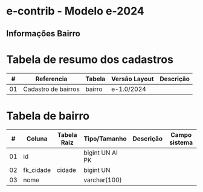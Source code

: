 # e-contrib - Modelo e-2024 
## Informações Bairro

# Tabela de resumo dos cadastros
 **\#**  | **Referencia**                    | **Tabela**              | **Versão Layout**       | **Descrição**                                                                                                                                                   |
---------|-----------------------------------|-------------------------|-------------------------|-----------------------------------------------------------------------------------------------------------------------------------------------------------------|
01       | Cadastro de bairros               | bairro                  |   e-1.0/2024            | | 


# Tabela de bairro
 **\#**  | **Coluna**                   | **Tabela Raiz**         | **Tipo/Tamanho**        | **Descrição**                                                                        | **Campo sistema**                      |
---------|------------------------------|-------------------------|-------------------------|--------------------------------------------------------------------------------------|----------------------------------------|
01       | id                           |                         | bigint UN AI PK         |                                                                                      |                                        |
02       | fk_cidade                    | cidade                  | bigint UN               |                                                                                      |                                        |
03       | nome                         |                         | varchar(100)            |                                                                                      |                                        |




